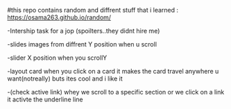 #this repo contains random and diffrent stuff that i learned : https://osama263.github.io/random/

-Intership task for a jop (spoilters..they didnt hire me)

-slides images from diffrent Y position when u scroll

-slider X position when you scrollY

-layout card when you click on a card it makes the card travel anywhere u want(notreally) buts ites cool and i like it

-(check active link) whey we scroll to a specific section or we click on a link it activte the underline line

